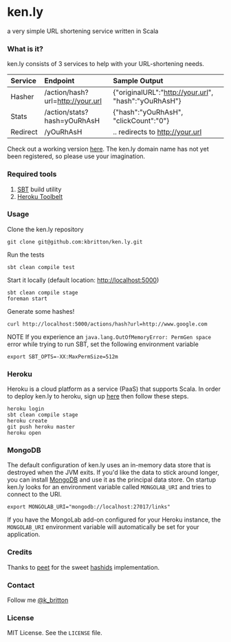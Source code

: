 ken.ly
======

a very simple URL shortening service written in Scala

### What is it?

ken.ly consists of 3 services to help with your URL-shortening needs.

| Service  | Endpoint                         | Sample Output                                        |
|:---------|:---------------------------------|:-----------------------------------------------------|
| Hasher   | /action/hash?url=http://your.url | {"originalURL":"http://your.url", "hash":"yOuRhAsH"} |
| Stats    | /action/stats?hash=yOuRhAsH      | {"hash":"yOuRhAsH", "clickCount":"0"}                |
| Redirect | /yOuRhAsH                        | .. redirects to http://your.url                      |

Check out a working version [here](http://powerful-brook-3153.herokuapp.com/actions/hash?url=https://github.com/kbritton/ken.ly).  The ken.ly domain name has not
yet been registered, so please use your imagination.

### Required tools

1. [SBT](http://www.scala-sbt.org/release/docs/Getting-Started/Setup.html) build utility
2. [Heroku Toolbelt](https://toolbelt.heroku.com/)

### Usage

Clone the ken.ly repository
```
git clone git@github.com:kbritton/ken.ly.git
```

Run the tests
```
sbt clean compile test
```

Start it locally (default location: [http://localhost:5000](http://localhost:5000))
```
sbt clean compile stage
foreman start
```

Generate some hashes!
```
curl http://localhost:5000/actions/hash?url=http://www.google.com
```

NOTE If you experience an `java.lang.OutOfMemoryError: PermGen space` error while trying to run SBT, set the following
environment variable
```
export SBT_OPTS=-XX:MaxPermSize=512m
```

### Heroku

Heroku is a cloud platform as a service (PaaS) that supports Scala.  In order to deploy ken.ly to heroku, sign up [here](https://api.heroku.com/signup/devcenter) 
then follow these steps.
```
heroku login
sbt clean compile stage
heroku create
git push heroku master
heroku open
```

### MongoDB

The default configuration of ken.ly uses an in-memory data store that is destroyed when the JVM exits.  If you'd
like the data to stick around longer, you can install [MongoDB](http://docs.mongodb.org/manual/installation/) and use it as the principal data store.  On startup
ken.ly looks for an environment variable called `MONGOLAB_URI` and tries to connect to the URI.
```
export MONGOLAB_URI="mongodb://localhost:27017/links"
```

If you have the MongoLab add-on configured for your Heroku instance, the `MONGOLAB_URI` environment variable
will automatically be set for your application.

### Credits

Thanks to [peet](https://github.com/peet) for the sweet [hashids](https://github.com/peet/hashids.java) implementation.

### Contact

Follow me [@k_britton](http://twitter.com/k_britton)

### License

MIT License. See the `LICENSE` file.
